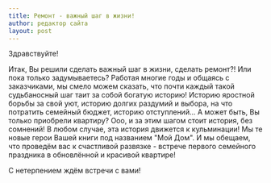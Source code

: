 ```yaml
---
title: Ремонт - важный шаг в жизни!
author: редактор сайта 
layout: post
---
```


Здравствуйте! 

Итак, Вы решили сделать важный шаг в жизни, сделать ремонт?! Или пока только задумываетесь? Работая многие годы и общаясь с заказчиками, мы смело можем сказать, что почти каждый такой судьбаносный шаг таит за собой богатую историю! Историю яростной борьбы за свой уют, историю долгих раздумий и выбора, на что потратить семейный бюджет, историю отступлений... А может быть, Вы только приобрели квартиру? Ооо, и за этим шагом стоит история, без сомнений! В любом случае, эта история движется к кульминации! Мы те новые герои Вашей книги под названием "Мой Дом". И мы обещаем, что проведём вас к счастливой развязке - встрече первого семейного праздника в обновлённой и красивой квартире! 

С нетерпением ждём встречи с вами!